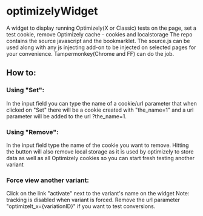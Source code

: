 # optimizelyWidget
A widget to display running Optimizely(X or Classic) tests on the page, set a test cookie, remove Optimizely cache - cookies and localstorage
The repo contains the source javascript and the bookmarklet.
The source.js can be used along with any js injecting add-on to be injected on selected pages for your convenience. Tampermonkey(Chrome and FF) can do the job.

## How to: ##
### Using "Set": ###
In the input field you can type the name of a cookie/url parameter that when clicked on "Set" there will be a cookie created with "the_name=1" and a url parameter will be added to the url ?the_name=1.

### Using "Remove": ###
In the input field type the name of the cookie you want to remove. Hitting the button will also remove local storage as it is used by optimizely to store data as well as all Optimizely cookies so you can start fresh testing another variant

### Force view another variant: ###
Click on the link "activate" next to the variant's name on the widget
Note: tracking is disabled when variant is forced. Remove the url parameter "optimizelt_x={variationID}" if you want to test conversions.




